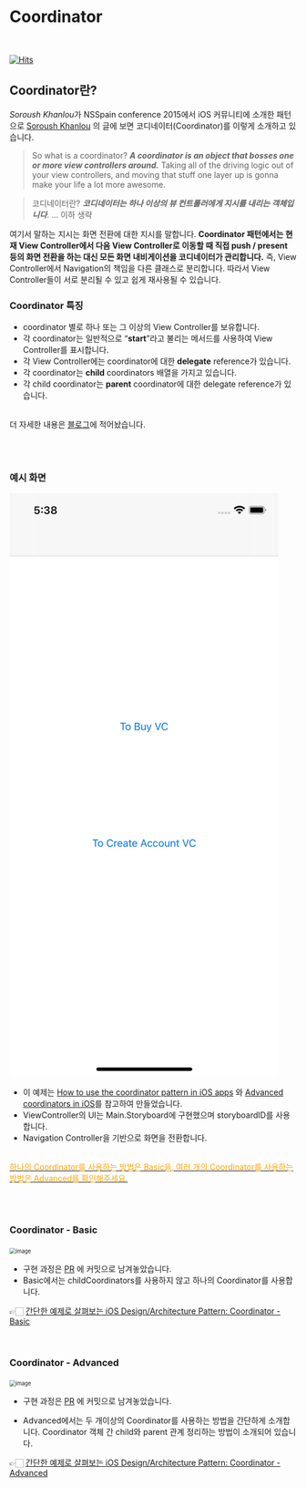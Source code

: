# Coordinator

<br>

[![Hits](https://hits.seeyoufarm.com/api/count/incr/badge.svg?url=https%3A%2F%2Fgithub.com%2Fdev-Lena%2FCoordinator&count_bg=%238588A2&title_bg=%237D3CCF&icon=&icon_color=%23E7E7E7&title=hits%E2%9C%A8&edge_flat=false)](https://hits.seeyoufarm.com)

## Coordinator란?

*Soroush Khanlou*가 NSSpain conference 2015에서 iOS 커뮤니티에 소개한 패턴으로 [Soroush Khanlou](https://khanlou.com/2015/10/coordinators-redux/) 의 글에 보면 코디네이터(Coordinator)를 이렇게 소개하고 있습니다.<br>

> So what is a coordinator? ***A coordinator is an object that bosses one or more view controllers around.*** Taking all of the driving logic out of your view controllers, and moving that stuff one layer up is gonna make your life a lot more awesome.

> 코디네이터란? ***코디네이터는 하나 이상의 뷰 컨트롤러에게 지시를 내리는 객체입니다***.
> ... 이하 생략<br>



여기서 말하는 지시는 화면 전환에 대한 지시를 말합니다. **Coordinator 패턴에서는 현재 View Controller에서 다음 View Controller로 이동할 때 직접 push / present 등의 화면 전환을 하는 대신 모든 화면 내비게이션을 코디네이터가 관리합니다.**  즉, View Controller에서 Navigation의 책임을 다른 클래스로 분리합니다. 따라서 View Controller들이 서로 분리될 수 있고 쉽게 재사용될 수 있습니다. <br>

### Coordinator 특징<br>

- coordinator 별로 하나 또는 그 이상의 View Controller를 보유합니다. 
- 각 coordinator는 일반적으로 “**start**”라고 불리는 메서드를 사용하여 View Controller를 표시합니다.
- 각 View Controller에는 coordinator에 대한 **delegate** reference가 있습니다.
- 각 coordinator는 **child** coordinators 배열을 가지고 있습니다.
- 각 child coordinator는 **parent** coordinator에 대한 delegate reference가 있습니다.

<br>더 자세한 내용은 [블로그](https://lena-chamna.netlify.app/post/ios_design_pattern_coordinator_basic/)에 적어놨습니다.

<br><br>

### 예시 화면

![alt text](https://github.com/dev-Lena/Coordinator/blob/main/Media/coordinator_basic.gif)

* 이 예제는 [How to use the coordinator pattern in iOS apps](https://www.hackingwithswift.com/articles/71/how-to-use-the-coordinator-pattern-in-ios-apps) 와 [Advanced coordinators in iOS](https://www.hackingwithswift.com/articles/175/advanced-coordinator-pattern-tutorial-ios)를 참고하여 만들었습니다.
* ViewController의 UI는 Main.Storyboard에 구현했으며 storyboardID를 사용합니다.
* Navigation Controller을 기반으로 화면을 전환합니다.  
<br>
<u><span style="color:orange">하나의 Coordinator를 사용하는 방법은 Basic을, 여러 개의 Coordinator를 사용하는 방법은 Advanced를 확인해주세요.</span></u>

<br><br>

### Coordinator - Basic

<img src="https://user-images.githubusercontent.com/52783516/98215889-b2772500-1f8b-11eb-82be-9ffafb32d36e.png" alt="image" style="zoom:67%;" />

* 구현 과정은 [PR](https://github.com/dev-Lena/Coordinator/pull/2) 에 커밋으로 남겨놓았습니다.
* Basic에서는 childCoordinators를 사용하지 않고 하나의 Coordinator를 사용합니다.



👉🏻 [간단한 예제로 살펴보는 iOS Design/Architecture Pattern: Coordinator - Basic](https://lena-chamna.netlify.app/post/ios_design_pattern_coordinator_basic/)

<br>

### Coordinator - Advanced

<img src="https://user-images.githubusercontent.com/52783516/98220027-18b27680-1f91-11eb-87aa-7fb3b8e12448.png" alt="image" style="zoom:67%;" />

* 구현 과정은 [PR](https://github.com/dev-Lena/Coordinator/pull/7) 에 커밋으로 남겨놓았습니다.

* Advanced에서는 두 개이상의 Coordinator를 사용하는 방법을 간단하게 소개합니다. Coordinator 객체 간 child와 parent 관계 정리하는 방법이 소개되어 있습니다.

  

👉🏻 [간단한 예제로 살펴보는 iOS Design/Architecture Pattern: Coordinator - Advanced](https://lena-chamna.netlify.app/post/ios_design_pattern_coordinator_advanced/)
